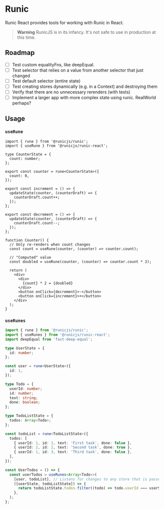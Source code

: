 # Runic

Runic React provides tools for working with Runic in React.

> **Warning**
> RunicJS is in its infancy. It's not safe to use in production at this time.

## Roadmap

- [ ] Test custom equalityFns, like deepEqual.
- [ ] Test selector that relies on a value from another selector that just changed
- [ ] Test default selector (entire state)
- [ ] Test creating stores dynamically (e.g. in a Context) and destroying them
- [ ] Verify that there are no unnecessary rerenders (with tests)
- [ ] Implement a larger app with more complex state using runic. RealWorld perhaps?

## Usage

### `useRune`

```tsx
import { rune } from '@runicjs/runic';
import { useRune } from '@runicjs/runic-react';

type CounterState = {
  count: number;
};

export const counter = rune<CounterState>({
  count: 0,
});

export const increment = () => {
  updateState(counter, (counterDraft) => {
    counterDraft.count++;
  });
};

export const decrement = () => {
  updateState(counter, (counterDraft) => {
    counterDraft.count--;
  });
};

function Counter() {
  // Only re-renders when count changes
  const count = useRune(counter, (counter) => counter.count);

  // "Computed" value
  const doubled = useRune(counter, (counter) => counter.count * 2);

  return (
    <div>
      <div>
        {count} * 2 = {doubled}
      </div>
      <button onClick={decrement}>-</button>
      <button onClick={increment}>+</button>
    </div>
  );
}
```

### `useRunes`

```ts
import { rune } from '@runicjs/runic';
import { useRunes } from '@runicjs/runic-react';
import deepEqual from 'fast-deep-equal';

type UserState = {
  id: number;
};

const user = rune<UserState>({
  id: 1,
});

type Todo = {
  userId: number;
  id: number;
  text: string;
  done: boolean;
};

type TodoListState = {
  todos: Array<Todo>;
};

const todoList = rune<TodoListState>({
  todos: [
    { userId: 1, id: 1, text: 'First task', done: false },
    { userId: 2, id: 2, text: 'Second task', done: true },
    { userId: 1, id: 3, text: 'Third task', done: false },
  ],
});

const UserTodos = () => {
  const userTodos = useRunes<Array<Todo>>(
    [user, todoList], // Listens for changes to any store that is passed in.
    ([userState, todoListState]) => {
      return todoListState.todos.filter((todo) => todo.userId === userState.id);
    },
  );
};
```
